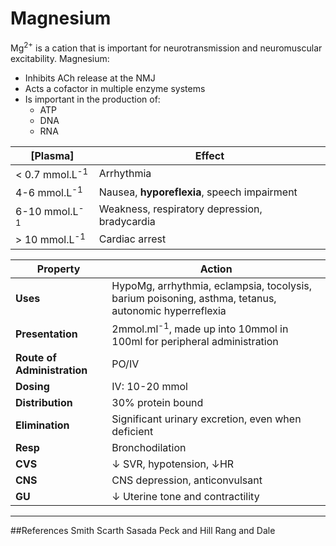 # Magnesium

Mg<sup>2+</sup> is a cation that is important for neurotransmission and neuromuscular excitability. Magnesium:
* Inhibits ACh release at the NMJ
* Acts a cofactor in multiple enzyme systems
* Is important in the production of:
    * ATP
    * DNA
    * RNA


|[Plasma]|Effect|
|--|--|
|< 0.7 mmol.L<sup>-1</sup>| Arrhythmia|
|4-6 mmol.L<sup>-1</sup>|Nausea, **hyporeflexia**, speech impairment|
|6-10 mmol.L<sup>-1</sup>|Weakness, respiratory depression, bradycardia|
|> 10 mmol.L<sup>-1</sup>|Cardiac arrest|

|Property|Action|
|--|--|
|**Uses**|HypoMg, arrhythmia, eclampsia, tocolysis, barium poisoning, asthma, tetanus, autonomic hyperreflexia|
|**Presentation**| 2mmol.ml<sup>-1</sup>, made up into 10mmol in 100ml for peripheral administration|
|**Route of Administration**|PO/IV|
|**Dosing**|IV: 10-20 mmol|
|**Distribution**| 30% protein bound|
|**Elimination**|Significant urinary excretion, even when deficient|
|**Resp**|Bronchodilation
|**CVS**|↓ SVR, hypotension, ↓HR
|**CNS**|CNS depression, anticonvulsant|
|**GU**|↓ Uterine tone and contractility|

---
##References
Smith Scarth Sasada
Peck and Hill
Rang and Dale